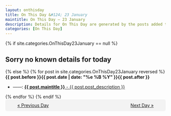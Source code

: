 ```yaml
---
layout: onthisday
title: On This Day &#124; 23 January
maintitle: On This Day — 23 January
description: Details for On This Day are generated by the posts added to the website so the content is subject to changes/updates over time.
categories: [On This Day]
---
```


{% if site.categories.OnThisDay23January == null %}
<h2>Sorry no known details for today</h2>
{% else %}
{% for post in site.categories.OnThisDay23January reversed %}
<strong>{{ post.before }}{{ post.date | date: "%e %B %Y" }}{{ post.after }}</strong>
<ul>
<li> ——: <a class="{{ post.class }}" href="{{ post.url }}"><strong>{{ post.maintitle }}</strong> - {{ post.post_description }}</a></li>
</ul>
{% endfor %}
{% endif %}
<br />
<div style="background-color: #f3f3f3; padding: 10px; border-radius: 5px; text-align: center; display: flex; justify-content: space-evenly;">
<a href="/onthisday/01/01-22">« Previous Day</a>
<span style="visibility:hidden;">[ Visit Leap Year February 29 ]</span>
<a href="/onthisday/01/01-24">Next Day »</a>
</div>
